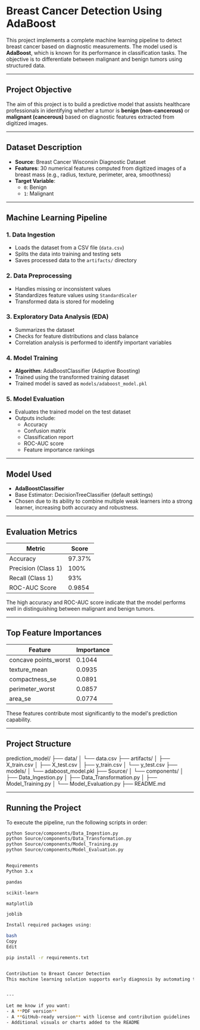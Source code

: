 # Breast Cancer Detection Using AdaBoost

This project implements a complete machine learning pipeline to detect breast cancer based on diagnostic measurements. The model used is **AdaBoost**, which is known for its performance in classification tasks. The objective is to differentiate between malignant and benign tumors using structured data.

---

## Project Objective

The aim of this project is to build a predictive model that assists healthcare professionals in identifying whether a tumor is **benign (non-cancerous)** or **malignant (cancerous)** based on diagnostic features extracted from digitized images.

---

## Dataset Description

- **Source**: Breast Cancer Wisconsin Diagnostic Dataset  
- **Features**: 30 numerical features computed from digitized images of a breast mass (e.g., radius, texture, perimeter, area, smoothness)
- **Target Variable**:
  - `0`: Benign
  - `1`: Malignant

---

## Machine Learning Pipeline

### 1. Data Ingestion
- Loads the dataset from a CSV file (`data.csv`)
- Splits the data into training and testing sets
- Saves processed data to the `artifacts/` directory

### 2. Data Preprocessing
- Handles missing or inconsistent values
- Standardizes feature values using `StandardScaler`
- Transformed data is stored for modeling

### 3. Exploratory Data Analysis (EDA)
- Summarizes the dataset
- Checks for feature distributions and class balance
- Correlation analysis is performed to identify important variables

### 4. Model Training
- **Algorithm**: AdaBoostClassifier (Adaptive Boosting)
- Trained using the transformed training dataset
- Trained model is saved as `models/adaboost_model.pkl`

### 5. Model Evaluation
- Evaluates the trained model on the test dataset
- Outputs include:
  - Accuracy
  - Confusion matrix
  - Classification report
  - ROC-AUC score
  - Feature importance rankings

---

## Model Used

- **AdaBoostClassifier**
- Base Estimator: DecisionTreeClassifier (default settings)
- Chosen due to its ability to combine multiple weak learners into a strong learner, increasing both accuracy and robustness.

---

## Evaluation Metrics

| Metric              | Score    |
|---------------------|----------|
| Accuracy            | 97.37%   |
| Precision (Class 1) | 100%     |
| Recall (Class 1)    | 93%      |
| ROC-AUC Score       | 0.9854   |

The high accuracy and ROC-AUC score indicate that the model performs well in distinguishing between malignant and benign tumors.

---

## Top Feature Importances

| Feature                | Importance |
|------------------------|------------|
| concave points_worst   | 0.1044     |
| texture_mean           | 0.0935     |
| compactness_se         | 0.0891     |
| perimeter_worst        | 0.0857     |
| area_se                | 0.0774     |

These features contribute most significantly to the model's prediction capability.

---

## Project Structure

prediction_model/
├── data/
│ └── data.csv
├── artifacts/
│ ├── X_train.csv
│ ├── X_test.csv
│ ├── y_train.csv
│ └── y_test.csv
├── models/
│ └── adaboost_model.pkl
├── Source/
│ └── components/
│ ├── Data_Ingestion.py
│ ├── Data_Transformation.py
│ ├── Model_Training.py
│ └── Model_Evaluation.py
├── README.md



---

## Running the Project

To execute the pipeline, run the following scripts in order:

```bash
python Source/components/Data_Ingestion.py
python Source/components/Data_Transformation.py
python Source/components/Model_Training.py
python Source/components/Model_Evaluation.py


Requirements
Python 3.x

pandas

scikit-learn

matplotlib

joblib

Install required packages using:

bash
Copy
Edit

pip install -r requirements.txt


Contribution to Breast Cancer Detection
This machine learning solution supports early diagnosis by automating the classification of tumors based on diagnostic measurements. It enhances decision-making for medical professionals by reducing manual effort and improving accuracy. With the high performance of the AdaBoost model, it offers a reliable tool in the fight against breast cancer.


---

Let me know if you want:
- A **PDF version**
- A **GitHub-ready version** with license and contribution guidelines
- Additional visuals or charts added to the README
